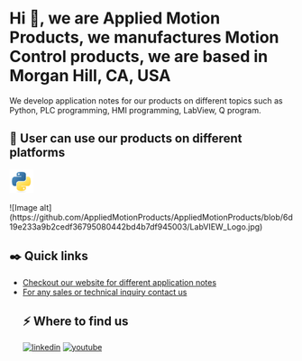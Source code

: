 <h1>Hi 👋, we are Applied Motion Products, we manufactures Motion Control products, we are based in Morgan Hill, CA, USA</h1>
<p>We develop application notes for our products on different topics such as Python, PLC programming, HMI programming, LabView, Q program. </p>
<h2>🚀 User can use our products on different platforms</h2>
<p><a target="_blank" href="https://raw.githubusercontent.com/devicons/devicon/master/icons/python/python-original.svg" style="display: inline-block;"><img src="https://raw.githubusercontent.com/devicons/devicon/master/icons/python/python-original.svg" alt="python" width="42" height="42" /></a></p>
![Image alt](https://github.com/AppliedMotionProducts/AppliedMotionProducts/blob/6d19e233a9b2cedf36795080442bd4b7df945003/LabVIEW_Logo.jpg)



<h2>✒️ Quick links</h2>
<ul>
<li><a target="_blank" href="https://www.applied-motion.com/s/support/application-notes">Checkout our website for different application notes</a></li>
<li><a target="_blank" href="https://www.applied-motion.com/s/contact-us">For any sales or technical inquiry contact us</a></li>
<h2>⚡️ Where to find us</h2>
<p><a target="_blank" href="https://www.linkedin.com/in/company/applied-motion-products" style="display: inline-block;"><img src="https://img.shields.io/badge/linkedin-logo?style=for-the-badge&logo=linkedin&logoColor=white&color=%230a77b6" alt="linkedin" /></a>
<a target="_blank" href="https://www.youtube.com/@Applied-motion" style="display: inline-block;"><img src="https://img.shields.io/badge/youtube-logo?style=for-the-badge&logo=youtube&logoColor=white&color=%23cc0000" alt="youtube" /></a></p>


